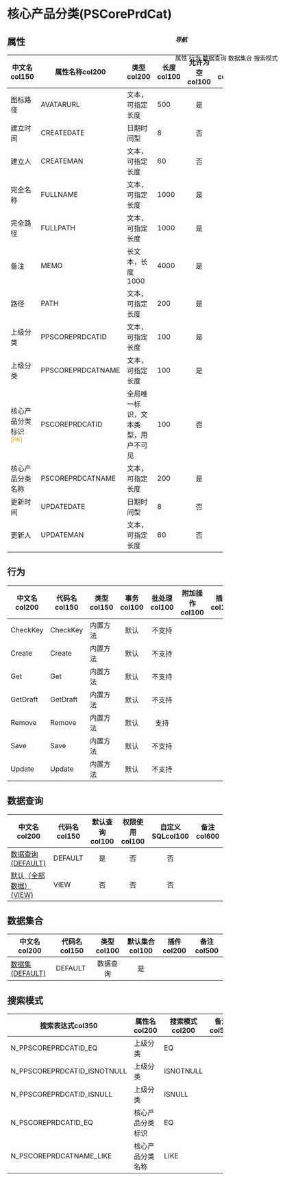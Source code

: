 # 核心产品分类(PSCorePrdCat)  <!-- {docsify-ignore-all} -->


## 属性
|    中文名col150 | 属性名称col200           | 类型col200     | 长度col100    |允许为空col100    |  备注col500  |
| --------   |------------| -----  | -----  | :----: | -------- |
|图标路径|AVATARURL|文本，可指定长度|500|是||
|建立时间|CREATEDATE|日期时间型|8|否||
|建立人|CREATEMAN|文本，可指定长度|60|否||
|完全名称|FULLNAME|文本，可指定长度|1000|是||
|完全路径|FULLPATH|文本，可指定长度|1000|是||
|备注|MEMO|长文本，长度1000|4000|是||
|路径|PATH|文本，可指定长度|200|是||
|上级分类|PPSCOREPRDCATID|文本，可指定长度|100|是||
|上级分类|PPSCOREPRDCATNAME|文本，可指定长度|100|是||
|核心产品分类标识<sup class="footnote-symbol"><font color=orange>[PK]</font></sup>|PSCOREPRDCATID|全局唯一标识，文本类型，用户不可见|100|否||
|核心产品分类名称|PSCOREPRDCATNAME|文本，可指定长度|200|是||
|更新时间|UPDATEDATE|日期时间型|8|否||
|更新人|UPDATEMAN|文本，可指定长度|60|否||


## 行为
| 中文名col200    | 代码名col150    | 类型col150    | 事务col100   | 批处理col100   | 附加操作col100  | 插件col150    |  备注col300  |
| -------- |---------- |----------- |:----:|:----:|---------| ----- | ----- |
|CheckKey|CheckKey|内置方法|默认|不支持||||
|Create|Create|内置方法|默认|不支持||||
|Get|Get|内置方法|默认|不支持||||
|GetDraft|GetDraft|内置方法|默认|不支持||||
|Remove|Remove|内置方法|默认|支持||||
|Save|Save|内置方法|默认|不支持||||
|Update|Update|内置方法|默认|不支持||||

## 数据查询
| 中文名col200    | 代码名col150    | 默认查询col100 | 权限使用col100 | 自定义SQLcol100 |  备注col600|
| --------  | --------   | :----:  |:----:  | :----:  |----- |
|[数据查询(DEFAULT)](module/extension/PSCorePrdCat/query/Default)|DEFAULT|是|否 |否 ||
|[默认（全部数据）(VIEW)](module/extension/PSCorePrdCat/query/View)|VIEW|否|否 |否 ||

## 数据集合
| 中文名col200  | 代码名col150  | 类型col100 | 默认集合col100 |   插件col200|   备注col500|
| --------  | --------   | :----:   | :----:   | ----- |----- |
|[数据集(DEFAULT)](module/extension/PSCorePrdCat/dataset/Default)|DEFAULT|数据查询|是|||

## 搜索模式
|   搜索表达式col350   |    属性名col200    |    搜索模式col200        |备注col500  |
| -------- |------------|------------|------|
|N_PPSCOREPRDCATID_EQ|上级分类|EQ||
|N_PPSCOREPRDCATID_ISNOTNULL|上级分类|ISNOTNULL||
|N_PPSCOREPRDCATID_ISNULL|上级分类|ISNULL||
|N_PSCOREPRDCATID_EQ|核心产品分类标识|EQ||
|N_PSCOREPRDCATNAME_LIKE|核心产品分类名称|LIKE||

<div style="display: block; overflow: hidden; position: fixed; top: 140px; right: 100px;">

##### 导航
<el-anchor >
<el-anchor-link :href="`#/module/extension/PSCorePrdCat?id=属性`">
  属性
</el-anchor-link>
<el-anchor-link :href="`#/module/extension/PSCorePrdCat?id=行为`">
  行为
</el-anchor-link>
<el-anchor-link :href="`#/module/extension/PSCorePrdCat?id=数据查询`">
  数据查询
</el-anchor-link>
<el-anchor-link :href="`#/module/extension/PSCorePrdCat?id=数据集合`">
  数据集合
</el-anchor-link>
<el-anchor-link :href="`#/module/extension/PSCorePrdCat?id=搜索模式`">
  搜索模式
</el-anchor-link>
</el-anchor>
</div>

<script>
 const { createApp } = Vue
  createApp({
    data() {
      return {



      }
    },
    methods: {
    }
  }).use(ElementPlus).mount('#app')
</script>